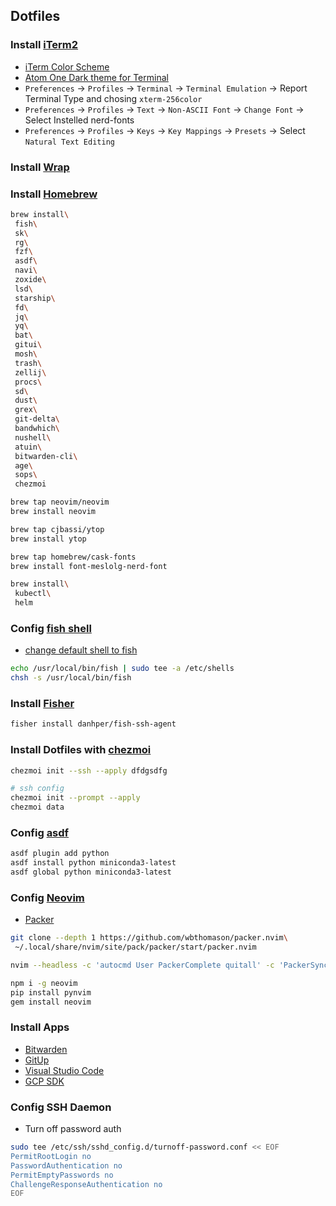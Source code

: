 ## Dotfiles

### Install [iTerm2](http://iterm2.com/)
- [iTerm Color Scheme](https://github.com/mbadolato/iTerm2-Color-Schemes)
- [Atom One Dark theme for Terminal](https://github.com/nathanbuchar/atom-one-dark-terminal)
- `Preferences` -> `Profiles` -> `Terminal` -> `Terminal Emulation` -> Report Terminal Type and chosing `xterm-256color`
- `Preferences` -> `Profiles` -> `Text` -> `Non-ASCII Font` -> `Change Font` -> Select Instelled nerd-fonts
- `Preferences` -> `Profiles` -> `Keys` -> `Key Mappings` -> `Presets` -> Select `Natural Text Editing`


### Install [Wrap](https://www.warp.dev)


### Install [Homebrew](http://brew.sh/)

```bash
brew install\
 fish\
 sk\
 rg\
 fzf\
 asdf\
 navi\
 zoxide\
 lsd\
 starship\
 fd\
 jq\
 yq\
 bat\
 gitui\
 mosh\
 trash\
 zellij\
 procs\
 sd\
 dust\
 grex\
 git-delta\
 bandwhich\
 nushell\
 atuin\
 bitwarden-cli\
 age\
 sops\
 chezmoi

brew tap neovim/neovim
brew install neovim

brew tap cjbassi/ytop
brew install ytop

brew tap homebrew/cask-fonts 
brew install font-meslolg-nerd-font

brew install\
 kubectl\
 helm
```

### Config [fish shell](https://fishshell.com)
- [change default shell to fish](https://fishshell.com/docs/3.0/tutorial.html#tut_switching_to_fish)

```bash
echo /usr/local/bin/fish | sudo tee -a /etc/shells
chsh -s /usr/local/bin/fish
```


### Install [Fisher](https://github.com/jorgebucaran/fisher)

```bash
fisher install danhper/fish-ssh-agent
```


### Install Dotfiles with [chezmoi](https://www.chezmoi.io)

```bash
chezmoi init --ssh --apply dfdgsdfg

# ssh config 
chezmoi init --prompt --apply
chezmoi data
```


### Config [asdf](https://asdf-vm.com)

```bash
asdf plugin add python
asdf install python miniconda3-latest
asdf global python miniconda3-latest
```


### Config [Neovim](https://neovim.io)
- [Packer](https://github.com/wbthomason/packer.nvim)

```bash
git clone --depth 1 https://github.com/wbthomason/packer.nvim\
 ~/.local/share/nvim/site/pack/packer/start/packer.nvim

nvim --headless -c 'autocmd User PackerComplete quitall' -c 'PackerSync'

npm i -g neovim
pip install pynvim
gem install neovim
```


### Install Apps
- [Bitwarden](https://bitwarden.com/download/)
- [GitUp](https://gitup.co)
- [Visual Studio Code](https://code.visualstudio.com)
- [GCP SDK](https://cloud.google.com/sdk/docs/install-sdk)


### Config SSH Daemon
- Turn off password auth

```bash
sudo tee /etc/ssh/sshd_config.d/turnoff-password.conf << EOF
PermitRootLogin no
PasswordAuthentication no
PermitEmptyPasswords no
ChallengeResponseAuthentication no
EOF
```
